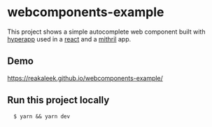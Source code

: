 # webcomponents-example
This project shows a simple autocomplete web component built with [hyperapp](https://github.com/jorgebucaran/hyperapp)
used in a [react](https://github.com/facebook/react) and a [mithril](https://github.com/MithrilJS/mithril.js) app.

## Demo

https://reakaleek.github.io/webcomponents-example/

## Run this project locally
````
  $ yarn && yarn dev
````


